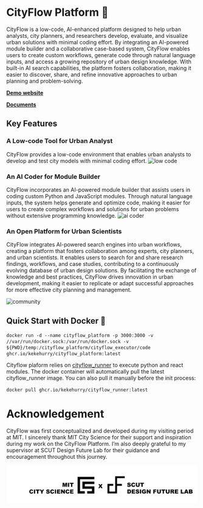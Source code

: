 
# CityFlow Platform 👋

CityFlow is a low-code, AI-enhanced platform designed to help urban analysts, city planners, and researchers develop, evaluate, and visualize urban solutions with minimal coding effort. By integrating an AI-powered module builder and a collaborative case-based system, CityFlow enables users to create custom workflows, generate code through natural language inputs, and access a growing repository of urban design knowledge. With built-in AI search capabilities, the platform fosters collaboration, making it easier to discover, share, and refine innovative approaches to urban planning and problem-solving.

**[Demo website](https://cityflow.media.mit.edu/)**

**[Documents](https://doc.cutyflow.cn)**

## Key Features

### A Low-code Tool for Urban Analyst

CityFlow provides a low-code environment that enables urban analysts to develop and test city models with minimal coding effort.
![low code](assets/low_code.gif)

### An AI Coder for Module Builder

CityFlow incorporates an AI-powered module builder that assists users in coding custom Python and JavaScript modules. Through natural language inputs, the system helps generate and optimize code, making it easier for users to create complex workflows and solutions for urban problems without extensive programming knowledge.
![ai coder](assets/ai_coder.gif)

### An Open Platform for Urban Scientists

CityFlow integrates AI-powered search engines into urban workflows, creating a platform that fosters collaboration among experts, city planners, and urban scientists. It enables users to search for and share research findings, workflows, and case studies, contributing to a continuously evolving database of urban design solutions. By facilitating the exchange of knowledge and best practices, CityFlow drives innovation in urban development, making it easier to replicate or adapt successful approaches for more effective city planning and management.

![community](assets/community.gif)


## Quick Start with Docker 🐳

```
docker run -d --name cityflow_platform -p 3000:3000 -v //var/run/docker.sock:/var/run/docker.sock -v ${PWD}/temp:/cityflow_platform/cityflow_executor/code ghcr.io/kekehurry/cityflow_platform:latest
```

Cityflow plaform relies on [cityflow_runner](https://github.com/kekehurry/cityflow_runner.git) to execute python and react modules. The docker container will automatically pull the latest cityflow_runner image. You can also pull it manually before the init process:

```
docker pull ghcr.io/kekehurry/cityflow_runner:latest
```

# Acknowledgement

CityFlow was first conceptualized and developed during my visiting period at MIT. I sincerely thank MIT City Science for their support and inspiration during my work on the CityFlow Platform. I’m also deeply grateful to my supervisor at SCUT Design Future Lab for their guidance and encouragement throughout this journey.

![cityscience](assets/CSxDFL.png)

